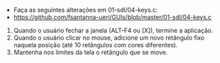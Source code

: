 - Faça as seguintes alterações em 01-sdl/04-keys.c:
- https://github.com/fsantanna-uerj/GUIs/blob/master/01-sdl/04-keys.c

1. Quando o usuário fechar a janela (ALT-F4 ou [X]), termine a aplicação.
2. Quando o usuário clicar no mouse, adicione um novo retângulo fixo naquela posição (até 10 retângulos com cores diferentes).
3. Mantenha nos limites da tela o retângulo que se move.
